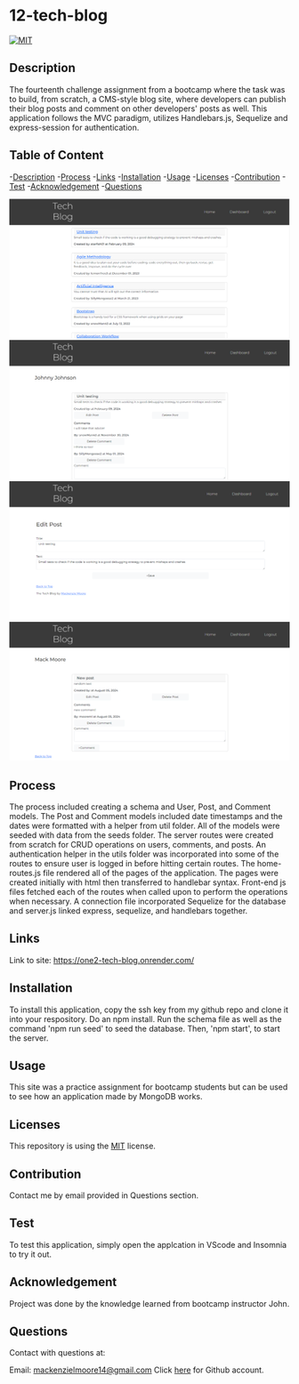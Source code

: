 # 12-tech-blog

[![MIT](https://img.shields.io/badge/License-MIT-yellow.svg)](https://opensource.org/licenses/MIT)
  

## Description
The fourteenth challenge assignment from a bootcamp where the task was to build, from scratch, a CMS-style blog site, where developers can publish their blog posts and comment on other developers' posts as well. This application follows the MVC paradigm, utilizes Handlebars.js, Sequelize and express-session for authentication.


## Table of Content
-[Description](#Description)
-[Process](#Process)
-[Links](#Links)
-[Installation](#Installation)
-[Usage](#Usage)
-[Licenses](#Licenses)
-[Contribution](#Contribution)
-[Test](#Test)
-[Acknowledgement](#Acknowledgement)
-[Questions](#Questions)

<img src="./public/images/ss1.png"/>
<img src="./public/images/ss2.png"/>
<img src="./public/images/ss3.png"/>
<img src="./public/images/ss4.png"/>

## Process
The process included creating a schema and User, Post, and Comment models. The Post and Comment models included date timestamps and the dates were formatted with a helper from util folder. All of the models were seeded with data from the seeds folder. The server routes were created from scratch for CRUD operations on users, comments, and posts. An authentication helper in the utils folder was incorporated into some of the routes to ensure user is logged in before hitting certain routes. The home-routes.js file rendered all of the pages of the application. The pages were created initially with html then transferred to handlebar syntax. Front-end js files fetched each of the routes when called upon to perform the operations when necessary. A connection file incorporated Sequelize for the database and server.js linked express, sequelize, and handlebars together.


## Links
Link to site: https://one2-tech-blog.onrender.com/


## Installation
To install this application, copy the ssh key from my github repo and clone it into your respository. Do an npm install. Run the schema file as well as the command 'npm run seed' to seed the database. Then, 'npm start', to start the server.


## Usage
This site was a practice assignment for bootcamp students but can be used to see how an application made by MongoDB works. 


## Licenses
This repository is using the [MIT](https://opensource.org/licenses/MIT) license.


## Contribution
Contact me by email provided in Questions section.


## Test
To test this application, simply open the applcation in VScode and Insomnia to try it out.


## Acknowledgement
Project was done by the knowledge learned from bootcamp instructor John.


## Questions
Contact with questions at:

Email: mackenzielmoore14@gmail.com
Click [here](https://github.com/mackemo) for Github account.
